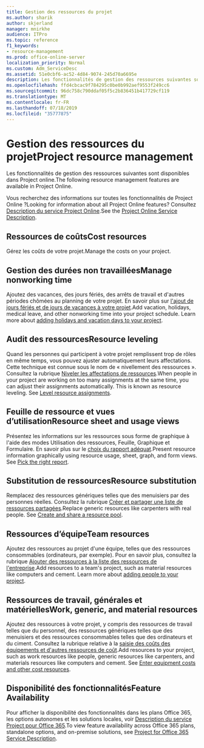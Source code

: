 ```yaml
---
title: Gestion des ressources du projet
ms.author: sharik
author: skjerland
manager: mnirkhe
audience: ITPro
ms.topic: reference
f1_keywords:
- resource-management
ms.prod: office-online-server
localization_priority: Normal
ms.custom: Adm_ServiceDesc
ms.assetid: 51e0cbf6-ac52-4d84-9074-245d70a6695e
description: Les fonctionnalités de gestion des ressources suivantes sont disponibles dans Project online.
ms.openlocfilehash: ffd4cbcac9f784295c0be0b992aef9553f249cc6
ms.sourcegitcommit: 96dc758c790ddaf05f5c2b836451b417729cf119
ms.translationtype: MT
ms.contentlocale: fr-FR
ms.lasthandoff: 07/18/2019
ms.locfileid: "35777875"
---
```

# <a name="project-resource-management"></a><span data-ttu-id="6ced0-103">Gestion des ressources du projet</span><span class="sxs-lookup"><span data-stu-id="6ced0-103">Project resource management</span></span>

<span data-ttu-id="6ced0-104">Les fonctionnalités de gestion des ressources suivantes sont disponibles dans Project online.</span><span class="sxs-lookup"><span data-stu-id="6ced0-104">The following resource management features are available in Project Online.</span></span>
  
<span data-ttu-id="6ced0-105">Vous recherchez des informations sur toutes les fonctionnalités de Project Online ?</span><span class="sxs-lookup"><span data-stu-id="6ced0-105">Looking for information about all Project Online features?</span></span> <span data-ttu-id="6ced0-106">Consultez [Description du service Project Online](project-online-service-description.md).</span><span class="sxs-lookup"><span data-stu-id="6ced0-106">See the [Project Online Service Description](project-online-service-description.md).</span></span>
  
## <a name="cost-resources"></a><span data-ttu-id="6ced0-107">Ressources de coûts</span><span class="sxs-lookup"><span data-stu-id="6ced0-107">Cost resources</span></span>
<span data-ttu-id="6ced0-108"><a name="bkmk_CostResources"> </a></span><span class="sxs-lookup"><span data-stu-id="6ced0-108"></span></span>

<span data-ttu-id="6ced0-109">Gérez les coûts de votre projet.</span><span class="sxs-lookup"><span data-stu-id="6ced0-109">Manage the costs on your project.</span></span>
  
## <a name="manage-nonworking-time"></a><span data-ttu-id="6ced0-110">Gestion des durées non travaillées</span><span class="sxs-lookup"><span data-stu-id="6ced0-110">Manage nonworking time</span></span>
<span data-ttu-id="6ced0-111"><a name="bkmk_Managenonworkingtime"> </a></span><span class="sxs-lookup"><span data-stu-id="6ced0-111"></span></span>

<span data-ttu-id="6ced0-p102">Ajoutez des vacances, des jours fériés, des arrêts de travail et d'autres périodes chômées au planning de votre projet. En savoir plus sur [l'ajout de jours fériés et de jours de vacances à votre projet](https://go.microsoft.com/fwlink/p/?LinkId=271337).</span><span class="sxs-lookup"><span data-stu-id="6ced0-p102">Add vacation, holidays, medical leave, and other nonworking time into your project schedule. Learn more about [adding holidays and vacation days to your project](https://go.microsoft.com/fwlink/p/?LinkId=271337).</span></span>
  
## <a name="resource-leveling"></a><span data-ttu-id="6ced0-114">Audit des ressources</span><span class="sxs-lookup"><span data-stu-id="6ced0-114">Resource leveling</span></span>
<span data-ttu-id="6ced0-115"><a name="bkmk_Resourceleveling"> </a></span><span class="sxs-lookup"><span data-stu-id="6ced0-115"></span></span>

<span data-ttu-id="6ced0-p103">Quand les personnes qui participent à votre projet remplissent trop de rôles en même temps, vous pouvez ajuster automatiquement leurs affectations. Cette technique est connue sous le nom de « nivellement des ressources ». Consultez la rubrique [Niveler les affectations de ressources](https://go.microsoft.com/fwlink/p/?LinkId=271348).</span><span class="sxs-lookup"><span data-stu-id="6ced0-p103">When people in your project are working on too many assignments at the same time, you can adjust their assignments automatically. This is known as resource leveling. See [Level resource assignments](https://go.microsoft.com/fwlink/p/?LinkId=271348).</span></span>
  
## <a name="resource-sheet-and-usage-views"></a><span data-ttu-id="6ced0-119">Feuille de ressource et vues d’utilisation</span><span class="sxs-lookup"><span data-stu-id="6ced0-119">Resource sheet and usage views</span></span>
<span data-ttu-id="6ced0-120"><a name="bkmk_resourcesheetandusageviews"> </a></span><span class="sxs-lookup"><span data-stu-id="6ced0-120"></span></span>

<span data-ttu-id="6ced0-p104">Présentez les informations sur les ressources sous forme de graphique à l'aide des modes Utilisation des ressources, Feuille, Graphique et Formulaire. En savoir plus sur le [choix du rapport adéquat](https://go.microsoft.com/fwlink/?LinkId=402920).</span><span class="sxs-lookup"><span data-stu-id="6ced0-p104">Present resource information graphically using resource usage, sheet, graph, and form views. See [Pick the right report](https://go.microsoft.com/fwlink/?LinkId=402920).</span></span>
  
## <a name="resource-substitution"></a><span data-ttu-id="6ced0-123">Substitution de ressources</span><span class="sxs-lookup"><span data-stu-id="6ced0-123">Resource substitution</span></span>
<span data-ttu-id="6ced0-124"><a name="bkmk_ResourceSubstitution"> </a></span><span class="sxs-lookup"><span data-stu-id="6ced0-124"></span></span>

<span data-ttu-id="6ced0-p105">Remplacez des ressources génériques telles que des menuisiers par des personnes réelles. Consultez la rubrique [Créer et partager une liste de ressources partagées](https://go.microsoft.com/fwlink/?LinkId=402921).</span><span class="sxs-lookup"><span data-stu-id="6ced0-p105">Replace generic resources like carpenters with real people. See [Create and share a resource pool](https://go.microsoft.com/fwlink/?LinkId=402921).</span></span>
  
## <a name="team-resources"></a><span data-ttu-id="6ced0-127">Ressources d’équipe</span><span class="sxs-lookup"><span data-stu-id="6ced0-127">Team resources</span></span>
<span data-ttu-id="6ced0-128"><a name="bkmk_Teamresources"> </a></span><span class="sxs-lookup"><span data-stu-id="6ced0-128"></span></span>

<span data-ttu-id="6ced0-p106">Ajoutez des ressources au projet d'une équipe, telles que des ressources consommables (ordinateurs, par exemple). Pour en savoir plus, consultez la rubrique [Ajouter des ressources à la liste des ressources de l'entreprise](https://go.microsoft.com/fwlink/p/?LinkId=271347).</span><span class="sxs-lookup"><span data-stu-id="6ced0-p106">Add resources to a team's project, such as material resources like computers and cement. Learn more about [adding people to your project](https://go.microsoft.com/fwlink/p/?LinkId=271347).</span></span>
  
## <a name="work-generic-and-material-resources"></a><span data-ttu-id="6ced0-131">Ressources de travail, générales et matérielles</span><span class="sxs-lookup"><span data-stu-id="6ced0-131">Work, generic, and material resources</span></span>
<span data-ttu-id="6ced0-132"><a name="bkmk_WorkGenericMaterialResources"> </a></span><span class="sxs-lookup"><span data-stu-id="6ced0-132"></span></span>

<span data-ttu-id="6ced0-p107">Ajoutez des ressources à votre projet, y compris des ressources de travail telles que du personnel, des ressources génériques telles que des menuisiers et des ressources consommables telles que des ordinateurs et du ciment. Consultez la rubrique relative à la [saisie des coûts des équipements et d'autres ressources de coût](https://go.microsoft.com/fwlink/?LinkId=402922).</span><span class="sxs-lookup"><span data-stu-id="6ced0-p107">Add resources to your project, such as work resources like people, generic resources like carpenters, and materials resources like computers and cement. See [Enter equipment costs and other cost resources](https://go.microsoft.com/fwlink/?LinkId=402922).</span></span>
  
## <a name="feature-availability"></a><span data-ttu-id="6ced0-135">Disponibilité des fonctionnalités</span><span class="sxs-lookup"><span data-stu-id="6ced0-135">Feature Availability</span></span>
<span data-ttu-id="6ced0-136"><a name="bkmk_WorkGenericMaterialResources"> </a></span><span class="sxs-lookup"><span data-stu-id="6ced0-136"></span></span>

<span data-ttu-id="6ced0-137">Pour afficher la disponibilité des fonctionnalités dans les plans Office 365, les options autonomes et les solutions locales, voir [Description du service Project pour Office 365](http://technet.microsoft.com/library/f610ba5b-57d0-4324-a205-bce300adc7a3.aspx).</span><span class="sxs-lookup"><span data-stu-id="6ced0-137">To view feature availability across Office 365 plans, standalone options, and on-premise solutions, see [Project for Office 365 Service Description](http://technet.microsoft.com/library/f610ba5b-57d0-4324-a205-bce300adc7a3.aspx).</span></span>
  

